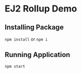 # EJ2 Rollup Demo

## Installing Package 

`npm install` or `npm i`


## Running Application

`npm start`

